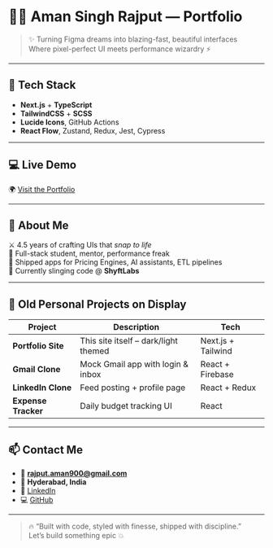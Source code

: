 # 👨‍💻 Aman Singh Rajput — Portfolio

> ✨ Turning Figma dreams into blazing-fast, beautiful interfaces  
> Where pixel-perfect UI meets performance wizardry ⚡

---

## 🧩 Tech Stack

- **Next.js** + **TypeScript**
- **TailwindCSS** + **SCSS**
- **Lucide Icons**, GitHub Actions
- **React Flow**, Zustand, Redux, Jest, Cypress

---

## 💻 Live Demo

🌍 [Visit the Portfolio](https://aman-singh-rajput.vercel.app/)

---

## 🧠 About Me

⚔️ 4.5 years of crafting UIs that *snap to life*  
🧠 Full-stack student, mentor, performance freak  
🌟 Shipped apps for Pricing Engines, AI assistants, ETL pipelines  
🎯 Currently slinging code @ **ShyftLabs**

---

## 🔨 Old Personal Projects on Display

| Project | Description | Tech |
|--------|-------------|------|
| **Portfolio Site** | This site itself – dark/light themed | Next.js + Tailwind |
| **Gmail Clone** | Mock Gmail app with login & inbox | React + Firebase |
| **LinkedIn Clone** | Feed posting + profile page | React + Redux |
| **Expense Tracker** | Daily budget tracking UI | React |

---

## 📫 Contact Me

- 📧 **rajput.aman900@gmail.com**
- 📍 **Hyderabad, India**
- 🔗 [LinkedIn](https://linkedin.com/in/aman-singh-rajput-08b498170)
- 💻 [GitHub](https://github.com/github-AmanSinghRajput)

---

> 🔥 “Built with code, styled with finesse, shipped with discipline.”  
> Let’s build something epic 💥

